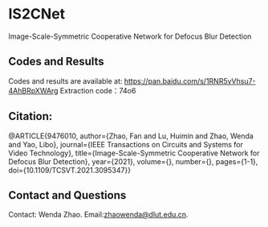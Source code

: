 # IS2CNet
Image-Scale-Symmetric Cooperative Network for Defocus Blur Detection

## Codes and Results
Codes and results are available at: https://pan.baidu.com/s/1RNR5yVhsu7-4AhBRpXWArg 
Extraction code：74o6

## Citation:
@ARTICLE{9476010,
  author={Zhao, Fan and Lu, Huimin and Zhao, Wenda and Yao, Libo},
  journal={IEEE Transactions on Circuits and Systems for Video Technology}, 
  title={Image-Scale-Symmetric Cooperative Network for Defocus Blur Detection}, 
  year={2021},
  volume={},
  number={},
  pages={1-1},
  doi={10.1109/TCSVT.2021.3095347}}

## Contact and Questions
Contact: Wenda Zhao. Email:zhaowenda@dlut.edu.cn.
